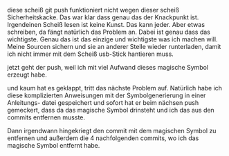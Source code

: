 diese scheiß git push funktioniert nicht wegen dieser scheiß Sicherheitskacke. Das war klar dass genau das der Knackpunkt ist. Irgendeinen Scheiß lesen ist keine Kunst. Das kann jeder. Aber etwas schreiben, da fängt natürlich das Problem an.
Dabei ist genau dass das wichtigste. Genau das ist das einzige und wichtigste was ich machen will. Meine Sourcen sichern und sie an anderer Stelle wieder runterladen, damit ich nicht immer mit dem Scheiß usb-Stick hantieren muss.

jetzt geht der push, weil ich mit viel Aufwand dieses magische Symbol erzeugt habe.

und kaum hat es geklappt, tritt das nächste Problem auf. Natürlich habe ich diese komplizierten Anweisungen mit der Symbolgenerierung in einer Anleitungs-
datei gespeichert und sofort hat er beim nächsen push gemeckert, dass da das magische Symbol drinsteht und ich das aus den commits entfernen musste.

Dann irgendwann hingekriegt den commit mit dem magischen Symbol zu entfernen und außerdem die 4 nachfolgenden commits, wo ich das magische Symbol entfernt
habe.

